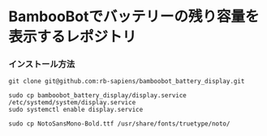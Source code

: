 # BambooBotでバッテリーの残り容量を表示するレポジトリ

### インストール方法
```
git clone git@github.com:rb-sapiens/bamboobot_battery_display.git

sudo cp bamboobot_battery_display/display.service /etc/systemd/system/display.service
sudo systemctl enable display.service

sudo cp NotoSansMono-Bold.ttf /usr/share/fonts/truetype/noto/
```
